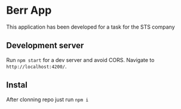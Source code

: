 # Berr App

This application has been developed for a task for the STS company

## Development server

Run `npm start` for a dev server and avoid CORS. Navigate to `http://localhost:4200/`.

## Instal

After clonning repo just run `npm i`
